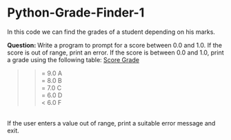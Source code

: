 # Python-Grade-Finder-1
In this code we can find the grades of a student depending on his marks.

<b>Question: </b> Write a program to prompt for a score between 0.0 and 1.0. If the score is out of range, print an error. If the score is between 0.0 and 1.0, print a grade using the following table:
  <u>Score Grade </u>
  > >= 9.0 A <br>
  > >= 8.0 B <br>
  > >= 7.0 C <br>
  >= 6.0 D <br>
  < 6.0 F <br>
   <br>
If the user enters a value out of range, print a suitable error message and exit.
